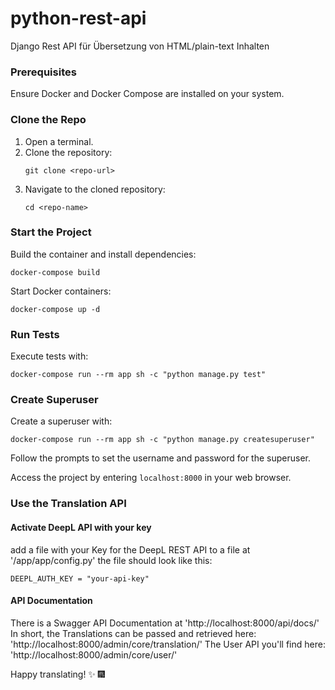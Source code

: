 # python-rest-api
Django Rest API für Übersetzung von HTML/plain-text Inhalten

### Prerequisites
Ensure Docker and Docker Compose are installed on your system.

### Clone the Repo
1. Open a terminal.
2. Clone the repository:
    ```
    git clone <repo-url>
    ```
3. Navigate to the cloned repository:
    ```
    cd <repo-name>
    ```

### Start the Project
Build the container and install dependencies:
```
docker-compose build
```

Start Docker containers:
```
docker-compose up -d
```

### Run Tests
Execute tests with:
```
docker-compose run --rm app sh -c "python manage.py test"
```

### Create Superuser
Create a superuser with:
```
docker-compose run --rm app sh -c "python manage.py createsuperuser"
```
Follow the prompts to set the username and password for the superuser.

Access the project by entering `localhost:8000` in your web browser.

### Use the Translation API

#### Activate DeepL API with your key
add a file with your Key for the DeepL REST API to a file at '/app/app/config.py'
the file should look like this:
```
DEEPL_AUTH_KEY = "your-api-key"
```
#### API Documentation
There is a Swagger API Documentation at
'http://localhost:8000/api/docs/'
In short, the Translations can be passed and retrieved here:
'http://localhost:8000/admin/core/translation/'
The User API you'll find here:
'http://localhost:8000/admin/core/user/'

Happy translating! :sparkles: :fireworks: